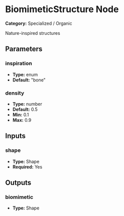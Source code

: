 
# BiomimeticStructure Node

**Category:** Specialized / Organic

Nature-inspired structures

## Parameters


### inspiration
- **Type:** enum
- **Default:** "bone"





### density
- **Type:** number
- **Default:** 0.5
- **Min:** 0.1
- **Max:** 0.9



## Inputs


### shape
- **Type:** Shape
- **Required:** Yes



## Outputs


### biomimetic
- **Type:** Shape




